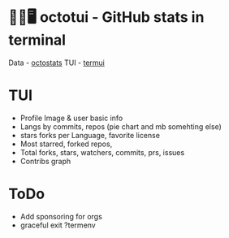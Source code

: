 # 🐙🐱🖥️ octotui - GitHub stats in terminal
Data -  <a href="https://github.com/irevenko/octostats">octostats</a> 
TUI - <a href="https://github.com/gizak/termui">termui</a> 

# TUI
- Profile Image & user basic info
- Langs by commits, repos (pie chart and mb somehting else)
- stars forks per Language, favorite license
- Most starred, forked repos, 
- Total forks, stars, watchers, commits, prs, issues
- Contribs graph

# ToDo
- Add sponsoring for orgs
- graceful exit ?termenv
